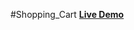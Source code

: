 #Shopping_Cart
<a href="https://rajshree-nagane.github.io/Shopping_cart/"><strong>Live Demo</strong></a>
